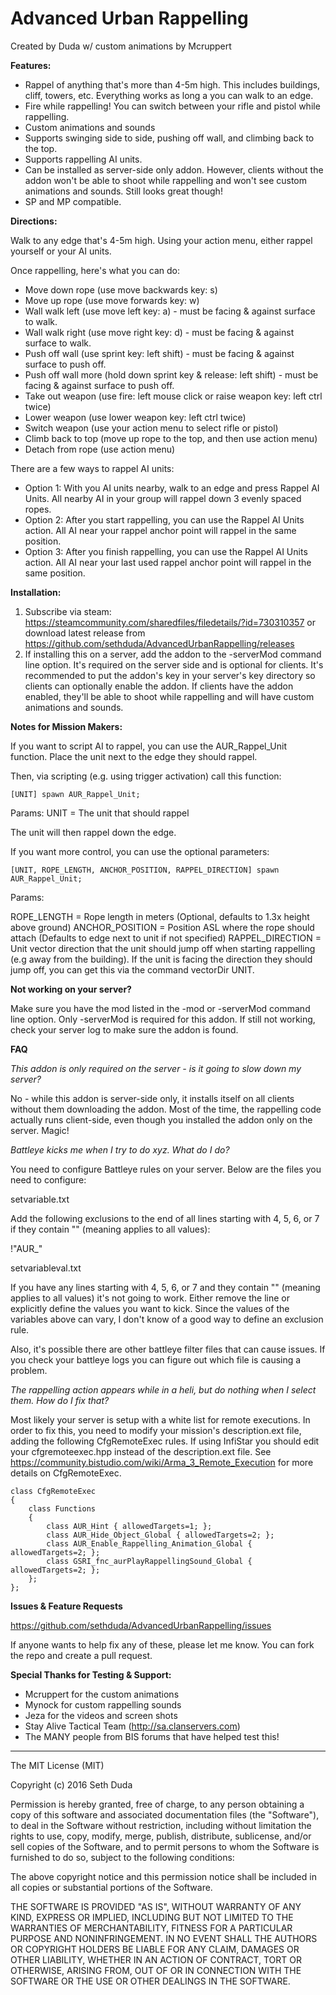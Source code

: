 # Advanced Urban Rappelling

Created by Duda w/ custom animations by Mcruppert

**Features:**

 - Rappel of anything that's more than 4-5m high. This includes buildings, cliff, towers, etc. Everything works as long a you can walk to an edge.
 - Fire while rappelling! You can switch between your rifle and pistol while rappelling.
 - Custom animations and sounds
 - Supports swinging side to side, pushing off wall, and climbing back to the top.
 - Supports rappelling AI units.
 - Can be installed as server-side only addon. However, clients without the addon won't be able to shoot while rappelling and won't see custom animations and sounds. Still looks great though!
 - SP and MP compatible.

**Directions:**

Walk to any edge that's 4-5m high. Using your action menu, either rappel yourself or your AI units.

Once rappelling, here's what you can do:

 - Move down rope (use move backwards key: s)
 - Move up rope (use move forwards key: w)
 - Wall walk left (use move left key: a) - must be facing & against surface to walk.
 - Wall walk right (use move right key: d) - must be facing & against surface to walk.
 - Push off wall (use sprint key: left shift) - must be facing & against surface to push off.
 - Push off wall more (hold down sprint key & release: left shift) - must be facing & against surface to push off.
 - Take out weapon (use fire: left mouse click or raise weapon key: left ctrl twice)
 - Lower weapon (use lower weapon key: left ctrl twice)
 - Switch weapon (use your action menu to select rifle or pistol)
 - Climb back to top (move up rope to the top, and then use action menu)
 - Detach from rope (use action menu)

There are a few ways to rappel AI units:

 - Option 1: With you AI units nearby, walk to an edge and press Rappel AI Units. All nearby AI in your group will rappel down 3 evenly spaced ropes.
 - Option 2: After you start rappelling, you can use the Rappel AI Units action. All AI near your rappel anchor point will rappel in the same position.
 - Option 3: After you finish rappelling, you can use the Rappel AI Units action. All AI near your last used rappel anchor point will rappel in the same position.
 
**Installation:**

 1. Subscribe via steam: https://steamcommunity.com/sharedfiles/filedetails/?id=730310357 or download latest release from https://github.com/sethduda/AdvancedUrbanRappelling/releases
 2. If installing this on a server, add the addon to the -serverMod command line option. It's required on the server side and is optional for clients. It's recommended to put the addon's key in your server's key directory so clients can optionally enable the addon. If clients have the addon enabled, they'll be able to shoot while rappelling and will have custom animations and sounds.

**Notes for Mission Makers:**

If you want to script AI to rappel, you can use the AUR_Rappel_Unit function. Place the unit next to the edge they should rappel.

Then, via scripting (e.g. using trigger activation) call this function:

```
[UNIT] spawn AUR_Rappel_Unit;
```

Params: 
UNIT = The unit that should rappel

The unit will then rappel down the edge.

If you want more control, you can use the optional parameters:

```
[UNIT, ROPE_LENGTH, ANCHOR_POSITION, RAPPEL_DIRECTION] spawn AUR_Rappel_Unit;
```

Params:

ROPE_LENGTH = Rope length in meters (Optional, defaults to 1.3x height above ground)
ANCHOR_POSITION = Position ASL where the rope should attach (Defaults to edge next to unit if not specified)
RAPPEL_DIRECTION = Unit vector direction that the unit should jump off when starting rappelling (e.g away from the building). If the unit is facing the direction they should jump off, you can get this via the command vectorDir UNIT.

**Not working on your server?**

Make sure you have the mod listed in the -mod or -serverMod command line option. Only -serverMod is required for this addon. If still not working, check your server log to make sure the addon is found. 

**FAQ**

*This addon is only required on the server - is it going to slow down my server?*

No - while this addon is server-side only, it installs itself on all clients without them downloading the addon. Most of the time, the rappelling code actually runs client-side, even though you installed the addon only on the server. Magic! 

*Battleye kicks me when I try to do xyz. What do I do?*

You need to configure Battleye rules on your server. Below are the files you need to configure: 

setvariable.txt 

Add the following exclusions to the end of all lines starting with 4, 5, 6, or 7 if they contain "" (meaning applies to all values): 

!"AUR_"

setvariableval.txt 

If you have any lines starting with 4, 5, 6, or 7 and they contain "" (meaning applies to all values) it's not going to work. Either remove the line or explicitly define the values you want to kick. Since the values of the variables above can vary, I don't know of a good way to define an exclusion rule. 

Also, it's possible there are other battleye filter files that can cause issues. If you check your battleye logs you can figure out which file is causing a problem.

*The rappelling action appears while in a heli, but do nothing when I select them. How do I fix that?*

Most likely your server is setup with a white list for remote executions. In order to fix this, you need to modify your mission's description.ext file, adding the following CfgRemoteExec rules. If using InfiStar you should edit your cfgremoteexec.hpp instead of the description.ext file. See https://community.bistudio.com/wiki/Arma_3_Remote_Execution for more details on CfgRemoteExec.
	
```
class CfgRemoteExec
{
	class Functions
	{
		class AUR_Hint { allowedTargets=1; }; 
		class AUR_Hide_Object_Global { allowedTargets=2; }; 
		class AUR_Enable_Rappelling_Animation_Global { allowedTargets=2; }; 
		class GSRI_fnc_aurPlayRappellingSound_Global { allowedTargets=2; }; 
	};
};
```

**Issues & Feature Requests**

https://github.com/sethduda/AdvancedUrbanRappelling/issues 

If anyone wants to help fix any of these, please let me know. You can fork the repo and create a pull request. 

**Special Thanks for Testing & Support:**

- Mcruppert for the custom animations
- Mynock for custom rappelling sounds
- Jeza for the videos and screen shots
- Stay Alive Tactical Team (http://sa.clanservers.com)
- The MANY people from BIS forums that have helped test this!

---

The MIT License (MIT)

Copyright (c) 2016 Seth Duda

Permission is hereby granted, free of charge, to any person obtaining a copy of this software and associated documentation files (the "Software"), to deal in the Software without restriction, including without limitation the rights to use, copy, modify, merge, publish, distribute, sublicense, and/or sell copies of the Software, and to permit persons to whom the Software is furnished to do so, subject to the following conditions:

The above copyright notice and this permission notice shall be included in all copies or substantial portions of the Software.

THE SOFTWARE IS PROVIDED "AS IS", WITHOUT WARRANTY OF ANY KIND, EXPRESS OR IMPLIED, INCLUDING BUT NOT LIMITED TO THE WARRANTIES OF MERCHANTABILITY, FITNESS FOR A PARTICULAR PURPOSE AND NONINFRINGEMENT. IN NO EVENT SHALL THE AUTHORS OR COPYRIGHT HOLDERS BE LIABLE FOR ANY CLAIM, DAMAGES OR OTHER LIABILITY, WHETHER IN AN ACTION OF CONTRACT, TORT OR OTHERWISE, ARISING FROM, OUT OF OR IN CONNECTION WITH THE SOFTWARE OR THE USE OR OTHER DEALINGS IN THE SOFTWARE.
